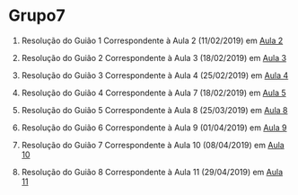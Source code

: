 # Grupo7

1. Resolução do Guião 1 Correspondente à Aula 2 (11/02/2019) em <a href=https://github.com/uminho-miei-engseg-18-19/Grupo7/tree/master/Aula2>Aula 2</a>

2. Resolução do Guião 2 Correspondente à Aula 3 (18/02/2019) em <a href=https://github.com/uminho-miei-engseg-18-19/Grupo7/tree/master/Aula3>Aula 3</a>

3. Resolução do Guião 3 Correspondente à Aula 4 (25/02/2019) em <a href=https://github.com/uminho-miei-engseg-18-19/Grupo7/tree/master/Aula4>Aula 4</a>

4. Resolução do Guião 4 Correspondente à Aula 7 (18/02/2019) em <a href=https://github.com/uminho-miei-engseg-18-19/Grupo7/tree/master/Aula5>Aula 5</a>

5. Resolução do Guião 5 Correspondente à Aula 8 (25/03/2019) em <a href=https://github.com/uminho-miei-engseg-18-19/Grupo7/tree/master/Aula8>Aula 8</a>

6. Resolução do Guião 6 Correspondente à Aula 9 (01/04/2019) em <a href=https://github.com/uminho-miei-engseg-18-19/Grupo7/tree/master/Aula9>Aula 9</a>

7. Resolução do Guião 7 Correspondente à Aula 10 (08/04/2019) em <a href=https://github.com/uminho-miei-engseg-18-19/Grupo7/tree/master/Aula10>Aula 10</a>

8. Resolução do Guião 8 Correspondente à Aula 11 (29/04/2019) em <a href=https://github.com/uminho-miei-engseg-18-19/Grupo7/tree/master/Aula11>Aula 11</a>
